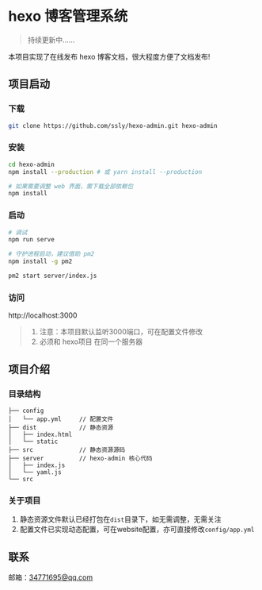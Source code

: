 # hexo 博客管理系统

> 持续更新中……

本项目实现了在线发布 hexo 博客文档，很大程度方便了文档发布!

## 项目启动

### 下载
```bash
git clone https://github.com/ssly/hexo-admin.git hexo-admin
```

### 安装
```bash
cd hexo-admin
npm install --production # 或 yarn install --production

# 如果需要调整 web 界面，需下载全部依赖包
npm install
```

### 启动
```bash
# 调试
npm run serve

# 守护进程启动，建议借助 pm2
npm install -g pm2

pm2 start server/index.js
```

### 访问

http://localhost:3000

> 1. 注意：本项目默认监听3000端口，可在配置文件修改
> 2. 必须和 hexo项目 在同一个服务器

## 项目介绍

### 目录结构

```
├── config
│   └── app.yml     // 配置文件
├── dist            // 静态资源
│   ├── index.html
│   └── static
├── src             // 静态资源源码
├── server          // hexo-admin 核心代码
│   ├── index.js
│   └── yaml.js
└── src
```

### 关于项目

1. 静态资源文件默认已经打包在`dist`目录下，如无需调整，无需关注
2. 配置文件已实现动态配置，可在website配置，亦可直接修改`config/app.yml`

## 联系

邮箱：34771695@qq.com
